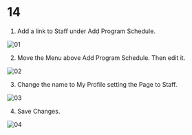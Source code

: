 # 14

1. Add a link to Staff under Add Program Schedule.

![01](C:\Users\miguel.rosado\Desktop\GitHub\MyPPR\changes\images\14\01.PNG)

2. Move the Menu above Add Program Schedule. Then edit it.

![02](C:\Users\miguel.rosado\Desktop\GitHub\MyPPR\changes\images\14\02.PNG)

3. Change the name to My Profile setting the Page to Staff.

![03](C:\Users\miguel.rosado\Desktop\GitHub\MyPPR\changes\images\14\03.PNG)

4. Save Changes.

![04](C:\Users\miguel.rosado\Desktop\GitHub\MyPPR\changes\images\14\04.PNG)
